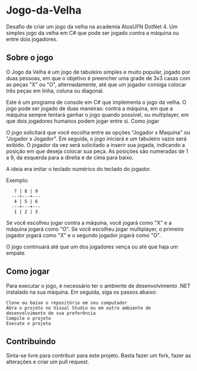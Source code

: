# Jogo-da-Velha
Desafio de criar um jogo da velha na academia AtosUFN DotNet 4.
Um simples jogo da velha em C# que pode ser jogado contra a máquina ou entre dois jogadores.

## Sobre o jogo

O Jogo da Velha é um jogo de tabuleiro simples e muito popular, jogado por duas pessoas, em que o objetivo é preencher uma grade de 3x3 casas com as peças "X" ou "O", alternadamente, até que um jogador consiga colocar três peças em linha, coluna ou diagonal.

Este é um programa de console em C# que implementa o jogo da velha. O jogo pode ser jogado de duas maneiras: contra a máquina, em que a máquina sempre tentará ganhar o jogo quando possível, ou multiplayer, em que dois jogadores humanos podem jogar entre si.
Como jogar

O jogo solicitará que você escolha entre as opções "Jogador x Maquina" ou "Jogador x Jogador". Em seguida, o jogo iniciará e um tabuleiro vazio será exibido. O jogador da vez será solicitado a inserir sua jogada, indicando a posição em que deseja colocar sua peça. As posições são numeradas de 1 a 9, da esquerda para a direita e de cima para baixo.

A ideia era imitar o teclado numérico do teclado do jogador.

Exemplo:
```
   7 | 8 | 9   
  ---+---+---
   4 | 5 | 6  
  ---+---+---
   1 | 2 | 3  

```

Se você escolheu jogar contra a máquina, você jogará como "X" e a máquina jogará como "O". Se você escolheu jogar multiplayer, o primeiro jogador jogará como "X" e o segundo jogador jogará como "O".

O jogo continuará até que um dos jogadores vença ou até que haja um empate.

## Como jogar

Para executar o jogo, é necessário ter o ambiente de desenvolvimento .NET instalado na sua máquina. Em seguida, siga os passos abaixo:

    Clone ou baixe o repositório em seu computador
    Abra o projeto no Visual Studio ou em outro ambiente de desenvolvimento de sua preferência
    Compile o projeto
    Execute o projeto


## Contribuindo

Sinta-se livre para contribuir para este projeto. Basta fazer um fork, fazer as alterações e criar um pull request.

